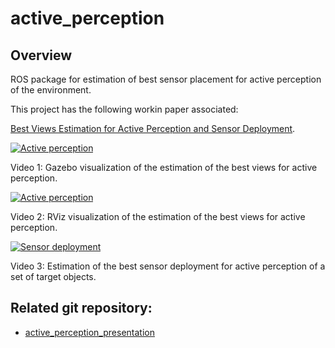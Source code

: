 # active_perception

## Overview

ROS package for estimation of best sensor placement for active perception of the environment.

This project has the following workin paper associated:

[Best Views Estimation for Active Perception and Sensor Deployment](https://github.com/carlosmccosta/active_perception_article/releases).


[![Active perception](http://img.youtube.com/vi/d68-ge69YkA/maxresdefault.jpg)](http://www.youtube.com/watch?v=d68-ge69YkA)

Video 1: Gazebo visualization of the estimation of the best views for active perception.

[![Active perception](http://img.youtube.com/vi/z5dS1pSH7lk/maxresdefault.jpg)](http://www.youtube.com/watch?v=z5dS1pSH7lk)

Video 2: RViz visualization of the estimation of the best views for active perception.

[![Sensor deployment](http://img.youtube.com/vi/QYPCpzfitV4/maxresdefault.jpg)](http://www.youtube.com/watch?v=QYPCpzfitV4)

Video 3: Estimation of the best sensor deployment for active perception of a set of target objects.


## Related git repository:

* [active_perception_presentation](https://github.com/carlosmccosta/active_perception_presentation)
